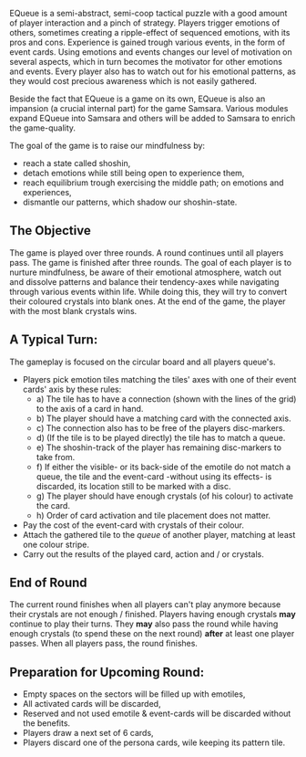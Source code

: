 EQueue is a semi-abstract, semi-coop tactical puzzle with a good amount of player interaction and a pinch of strategy. Players trigger emotions of others, sometimes creating a ripple-effect of sequenced emotions, with its pros and cons. Experience is gained trough various events, in the form of event cards. Using emotions and events changes our level of motivation on several aspects, which in turn becomes the motivator for other emotions and events. Every player also has to watch out for his emotional patterns, as they would cost precious awareness which is not easily gathered. 

Beside the fact that EQueue is a game on its own, EQueue is also an impansion (a crucial internal part) for the game Samsara. Various modules expand EQueue into Samsara and others will be added to Samsara to enrich the game-quality.

The goal of the game is to raise our mindfulness by: 
- reach a state called shoshin,
- detach emotions while still being open to experience them, 
- reach equilibrium trough exercising the middle path; on emotions and experiences, 
- dismantle our patterns, which shadow our shoshin-state.
## The Objective

The game is played over three rounds. A round continues until all players pass. The game is finished after three rounds. The goal of each player is to nurture mindfulness, be aware of their emotional atmosphere, watch out and dissolve patterns and balance their tendency-axes while navigating through various events within life. While doing this, they will try to convert their coloured crystals into blank ones. At the end of the game, the player with the most blank crystals wins.
## A Typical Turn:

The gameplay is focused on the circular board and all players queue's.
- Players pick emotion tiles matching the tiles' axes with one of their event cards' axis by these rules:
	- a) The tile has to have a connection (shown with the lines of the grid) to the axis of a card in hand. 
	- b) The player should have a matching card with the connected axis.
	- c) The connection also has to be free of the players disc-markers.
	- d) (If the tile is to be played directly) the tile has to match a queue.
	- e) The shoshin-track of the player has remaining disc-markers to take from.
	- f) If either the visible- or its back-side of the emotile do not match a queue, the tile and the event-card -without using its effects- is discarded, its location still to be marked with a disc.
	- g) The player should have enough crystals (of his colour) to activate the card.
	- h) Order of card activation and tile placement does not matter.
- Pay the cost of the event-card with crystals of their colour.
- Attach the gathered tile to the *queue* of another player, matching at least one colour stripe.
- Carry out the results of the played card, action and / or crystals. 
## End of Round

The current round finishes when all players can't play anymore because their crystals are not enough / finished. Players having enough crystals **may** continue to play their turns. They **may** also pass the round while having enough crystals (to spend these on the next round) **after** at least one player passes. When all players pass, the round finishes. 
## Preparation for Upcoming Round:

- Empty spaces on the sectors will be filled up with emotiles,
- All activated cards will be discarded,
- Reserved and not used emotile & event-cards will be discarded without the benefits.
- Players draw a next set of 6 cards,
- Players discard one of the persona cards, wile keeping its pattern tile.
